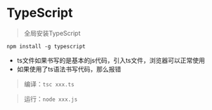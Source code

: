 # TypeScript

> 全局安装TypeScript

```shell
npm install -g typescript
```

- ts文件如果书写的是基本的js代码，引入ts文件，浏览器可以正常使用
- 如果使用了ts语法书写代码，那么报错

> 编译：`tsc xxx.ts`

> 运行：`node xxx.js`
